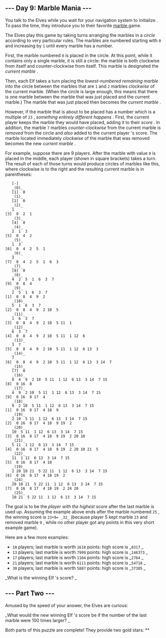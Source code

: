 ##  \--- Day 9: Marble Mania ---

You talk to the Elves while you wait for your navigation system to  initialize
. To pass the time, they introduce you to their favorite [ marble
](https://en.wikipedia.org/wiki/Marble_\(toy\)) game.

The Elves play this game by taking turns arranging the marbles in a _circle_
according to very particular rules. The marbles are numbered starting with ` 0
` and increasing by ` 1 ` until every marble has a number.

First, the marble numbered ` 0 ` is placed in the circle. At this point, while
it contains only a single marble, it is still a circle: the marble is both
clockwise from itself and counter-clockwise from itself. This marble is
designated the _current marble_ .

Then, each Elf takes a turn placing the _lowest-numbered remaining marble_
into the circle between the marbles that are ` 1 ` and ` 2 ` marbles
_clockwise_ of the current marble. (When the circle is large enough, this
means that there is one marble between the marble that was just placed and the
current marble.) The marble that was just placed then becomes the _current
marble_ .

However, if the marble that is about to be placed has a number which is a
multiple of ` 23 ` , _something entirely different happens_ . First, the
current player keeps the marble they would have placed, adding it to their
_score_ . In addition, the marble ` 7 ` marbles _counter-clockwise_ from the
current marble is _removed_ from the circle and _also_ added to the current
player 's score. The marble located immediately _clockwise_ of the marble that
was removed becomes the new _current marble_ .

For example, suppose there are 9 players. After the marble with value ` 0 ` is
placed in the middle, each player (shown in square brackets) takes a turn. The
result of each of those turns would produce circles of marbles like this,
where clockwise is to the right and the resulting current marble is in
parentheses:

    
    
      
       [-]
       _(0)_
       [1]  0
       _(1)_
       [2]  0
       _(2)_
       1 
    [3]  0  2  1
       _(3)_
       [4]  0
       _(4)_
       2  1  3 
    [5]  0  4  2
       _(5)_
       1  3 
    [6]  0  4  2  5  1
       _(6)_
       3 
    [7]  0  4  2  5  1  6  3
       _(7)_
       [8]  0
       _(8)_
       4  2  5  1  6  3  7 
    [9]  0  8  4
       _(9)_
       2  5  1  6  3  7 
    [1]  0  8  4  9  2
       _(10)_
       5  1  6  3  7 
    [2]  0  8  4  9  2 10  5
       _(11)_
       1  6  3  7 
    [3]  0  8  4  9  2 10  5 11  1
       _(12)_
       6  3  7 
    [4]  0  8  4  9  2 10  5 11  1 12  6
       _(13)_
       3  7 
    [5]  0  8  4  9  2 10  5 11  1 12  6 13  3
       _(14)_
       7 
    [6]  0  8  4  9  2 10  5 11  1 12  6 13  3 14  7
       _(15)_
       [7]  0
       _(16)_
       8  4  9  2 10  5 11  1 12  6 13  3 14  7 15 
    [8]  0 16  8
       _(17)_
       4  9  2 10  5 11  1 12  6 13  3 14  7 15 
    [9]  0 16  8 17  4
       _(18)_
       9  2 10  5 11  1 12  6 13  3 14  7 15 
    [1]  0 16  8 17  4 18  9
       _(19)_
       2 10  5 11  1 12  6 13  3 14  7 15 
    [2]  0 16  8 17  4 18  9 19  2
       _(20)_
       10  5 11  1 12  6 13  3 14  7 15 
    [3]  0 16  8 17  4 18  9 19  2 20 10
       _(21)_
       5 11  1 12  6 13  3 14  7 15 
    [4]  0 16  8 17  4 18  9 19  2 20 10 21  5
       _(22)_
       11  1 12  6 13  3 14  7 15 
    [5]  0 16  8 17  4 18
       _(19)_
       2 20 10 21  5 22 11  1 12  6 13  3 14  7 15 
    [6]  0 16  8 17  4 18 19  2
       _(24)_
       20 10 21  5 22 11  1 12  6 13  3 14  7 15 
    [7]  0 16  8 17  4 18 19  2 24 20
       _(25)_
       10 21  5 22 11  1 12  6 13  3 14  7 15
      
     

The goal is to be the _player with the highest score_ after the last marble is
used up. Assuming the example above ends after the marble numbered ` 25 ` ,
the winning score is ` 23+9= _32_ ` (because player 5 kept marble ` 23 ` and
removed marble ` 9 ` , while no other player got any points in this very short
example game).

Here are a few more examples:

  * ` 10 ` players; last marble is worth ` 1618 ` points: high score is _` 8317 ` _
  * ` 13 ` players; last marble is worth ` 7999 ` points: high score is _` 146373 ` _
  * ` 17 ` players; last marble is worth ` 1104 ` points: high score is _` 2764 ` _
  * ` 21 ` players; last marble is worth ` 6111 ` points: high score is _` 54718 ` _
  * ` 30 ` players; last marble is worth ` 5807 ` points: high score is _` 37305 ` _

_What is the winning Elf 's score? _

##  \--- Part Two ---

Amused by the speed of your answer, the Elves are curious:

_What would the new winning Elf 's score be if the number of the last marble
were 100 times larger? _

Both parts of this puzzle are complete! They provide two gold stars: **

